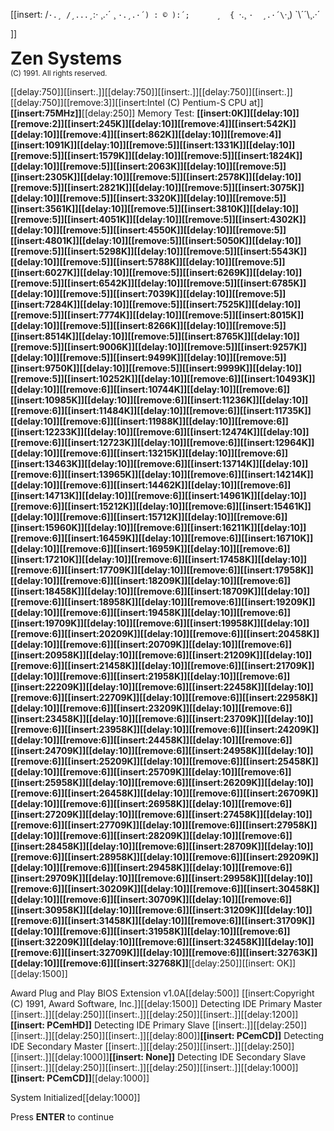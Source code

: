[[insert:      /`·.¸
     /¸...¸`:·
¸.·´ ¸ `·.¸.·´)
: © ):´;      ¸  {
 `·.¸ `·  ¸.·´\`·¸)
`\\´´\¸.·´

]]<h1 style="margin:0">Zen Systems</h1><small>(C) 1991. All rights reserved.</small>

[[delay:750]][[insert:.]][[delay:750]][[insert:.]][[delay:750]][[insert:.]][[delay:750]][[remove:3]][[insert:Intel (C) Pentium-S CPU at]]<strong>[[insert:75MHz]]</strong>[[delay:250]]
Memory Test: <strong>[[insert:0K]][[delay:10]][[remove:2]][[insert:245K]][[delay:10]][[remove:4]][[insert:542K]][[delay:10]][[remove:4]][[insert:862K]][[delay:10]][[remove:4]][[insert:1091K]][[delay:10]][[remove:5]][[insert:1331K]][[delay:10]][[remove:5]][[insert:1579K]][[delay:10]][[remove:5]][[insert:1824K]][[delay:10]][[remove:5]][[insert:2063K]][[delay:10]][[remove:5]][[insert:2305K]][[delay:10]][[remove:5]][[insert:2578K]][[delay:10]][[remove:5]][[insert:2821K]][[delay:10]][[remove:5]][[insert:3075K]][[delay:10]][[remove:5]][[insert:3320K]][[delay:10]][[remove:5]][[insert:3561K]][[delay:10]][[remove:5]][[insert:3810K]][[delay:10]][[remove:5]][[insert:4051K]][[delay:10]][[remove:5]][[insert:4302K]][[delay:10]][[remove:5]][[insert:4550K]][[delay:10]][[remove:5]][[insert:4801K]][[delay:10]][[remove:5]][[insert:5050K]][[delay:10]][[remove:5]][[insert:5298K]][[delay:10]][[remove:5]][[insert:5543K]][[delay:10]][[remove:5]][[insert:5788K]][[delay:10]][[remove:5]][[insert:6027K]][[delay:10]][[remove:5]][[insert:6269K]][[delay:10]][[remove:5]][[insert:6542K]][[delay:10]][[remove:5]][[insert:6785K]][[delay:10]][[remove:5]][[insert:7039K]][[delay:10]][[remove:5]][[insert:7284K]][[delay:10]][[remove:5]][[insert:7525K]][[delay:10]][[remove:5]][[insert:7774K]][[delay:10]][[remove:5]][[insert:8015K]][[delay:10]][[remove:5]][[insert:8266K]][[delay:10]][[remove:5]][[insert:8514K]][[delay:10]][[remove:5]][[insert:8765K]][[delay:10]][[remove:5]][[insert:9006K]][[delay:10]][[remove:5]][[insert:9257K]][[delay:10]][[remove:5]][[insert:9499K]][[delay:10]][[remove:5]][[insert:9750K]][[delay:10]][[remove:5]][[insert:9999K]][[delay:10]][[remove:5]][[insert:10252K]][[delay:10]][[remove:6]][[insert:10493K]][[delay:10]][[remove:6]][[insert:10744K]][[delay:10]][[remove:6]][[insert:10985K]][[delay:10]][[remove:6]][[insert:11236K]][[delay:10]][[remove:6]][[insert:11484K]][[delay:10]][[remove:6]][[insert:11735K]][[delay:10]][[remove:6]][[insert:11988K]][[delay:10]][[remove:6]][[insert:12233K]][[delay:10]][[remove:6]][[insert:12474K]][[delay:10]][[remove:6]][[insert:12723K]][[delay:10]][[remove:6]][[insert:12964K]][[delay:10]][[remove:6]][[insert:13215K]][[delay:10]][[remove:6]][[insert:13463K]][[delay:10]][[remove:6]][[insert:13714K]][[delay:10]][[remove:6]][[insert:13965K]][[delay:10]][[remove:6]][[insert:14214K]][[delay:10]][[remove:6]][[insert:14462K]][[delay:10]][[remove:6]][[insert:14713K]][[delay:10]][[remove:6]][[insert:14961K]][[delay:10]][[remove:6]][[insert:15212K]][[delay:10]][[remove:6]][[insert:15461K]][[delay:10]][[remove:6]][[insert:15712K]][[delay:10]][[remove:6]][[insert:15960K]][[delay:10]][[remove:6]][[insert:16211K]][[delay:10]][[remove:6]][[insert:16459K]][[delay:10]][[remove:6]][[insert:16710K]][[delay:10]][[remove:6]][[insert:16959K]][[delay:10]][[remove:6]][[insert:17210K]][[delay:10]][[remove:6]][[insert:17458K]][[delay:10]][[remove:6]][[insert:17709K]][[delay:10]][[remove:6]][[insert:17958K]][[delay:10]][[remove:6]][[insert:18209K]][[delay:10]][[remove:6]][[insert:18458K]][[delay:10]][[remove:6]][[insert:18709K]][[delay:10]][[remove:6]][[insert:18958K]][[delay:10]][[remove:6]][[insert:19209K]][[delay:10]][[remove:6]][[insert:19458K]][[delay:10]][[remove:6]][[insert:19709K]][[delay:10]][[remove:6]][[insert:19958K]][[delay:10]][[remove:6]][[insert:20209K]][[delay:10]][[remove:6]][[insert:20458K]][[delay:10]][[remove:6]][[insert:20709K]][[delay:10]][[remove:6]][[insert:20958K]][[delay:10]][[remove:6]][[insert:21209K]][[delay:10]][[remove:6]][[insert:21458K]][[delay:10]][[remove:6]][[insert:21709K]][[delay:10]][[remove:6]][[insert:21958K]][[delay:10]][[remove:6]][[insert:22209K]][[delay:10]][[remove:6]][[insert:22458K]][[delay:10]][[remove:6]][[insert:22709K]][[delay:10]][[remove:6]][[insert:22958K]][[delay:10]][[remove:6]][[insert:23209K]][[delay:10]][[remove:6]][[insert:23458K]][[delay:10]][[remove:6]][[insert:23709K]][[delay:10]][[remove:6]][[insert:23958K]][[delay:10]][[remove:6]][[insert:24209K]][[delay:10]][[remove:6]][[insert:24458K]][[delay:10]][[remove:6]][[insert:24709K]][[delay:10]][[remove:6]][[insert:24958K]][[delay:10]][[remove:6]][[insert:25209K]][[delay:10]][[remove:6]][[insert:25458K]][[delay:10]][[remove:6]][[insert:25709K]][[delay:10]][[remove:6]][[insert:25958K]][[delay:10]][[remove:6]][[insert:26209K]][[delay:10]][[remove:6]][[insert:26458K]][[delay:10]][[remove:6]][[insert:26709K]][[delay:10]][[remove:6]][[insert:26958K]][[delay:10]][[remove:6]][[insert:27209K]][[delay:10]][[remove:6]][[insert:27458K]][[delay:10]][[remove:6]][[insert:27709K]][[delay:10]][[remove:6]][[insert:27958K]][[delay:10]][[remove:6]][[insert:28209K]][[delay:10]][[remove:6]][[insert:28458K]][[delay:10]][[remove:6]][[insert:28709K]][[delay:10]][[remove:6]][[insert:28958K]][[delay:10]][[remove:6]][[insert:29209K]][[delay:10]][[remove:6]][[insert:29458K]][[delay:10]][[remove:6]][[insert:29709K]][[delay:10]][[remove:6]][[insert:29958K]][[delay:10]][[remove:6]][[insert:30209K]][[delay:10]][[remove:6]][[insert:30458K]][[delay:10]][[remove:6]][[insert:30709K]][[delay:10]][[remove:6]][[insert:30958K]][[delay:10]][[remove:6]][[insert:31209K]][[delay:10]][[remove:6]][[insert:31458K]][[delay:10]][[remove:6]][[insert:31709K]][[delay:10]][[remove:6]][[insert:31958K]][[delay:10]][[remove:6]][[insert:32209K]][[delay:10]][[remove:6]][[insert:32458K]][[delay:10]][[remove:6]][[insert:32709K]][[delay:10]][[remove:6]][[insert:32763K]][[delay:10]][[remove:6]][[insert:32768K]]</strong>[[delay:250]][[insert: OK]][[delay:1500]]

Award Plug and Play BIOS Extension v1.0A[[delay:500]]
[[insert:Copyright (C) 1991, Award Software, Inc.]][[delay:1500]]
  Detecting IDE Primary Master [[insert:.]][[delay:250]][[insert:.]][[delay:250]][[insert:.]][[delay:1200]]<strong>[[insert: PCemHD]]</strong>
  Detecting IDE Primary Slave [[insert:.]][[delay:250]][[insert:.]][[delay:250]][[insert:.]][[delay:800]]<strong>[[insert: PCemCD]]</strong>
  Detecting IDE Secondary Master [[insert:.]][[delay:250]][[insert:.]][[delay:250]][[insert:.]][[delay:1000]]<strong>[[insert: None]]</strong>
  Detecting IDE Secondary Slave [[insert:.]][[delay:250]][[insert:.]][[delay:250]][[insert:.]][[delay:1000]]<strong>[[insert: PCemCD]]</strong>[[delay:1000]]

System Initialized[[delay:1000]]

Press <strong>ENTER</strong> to continue